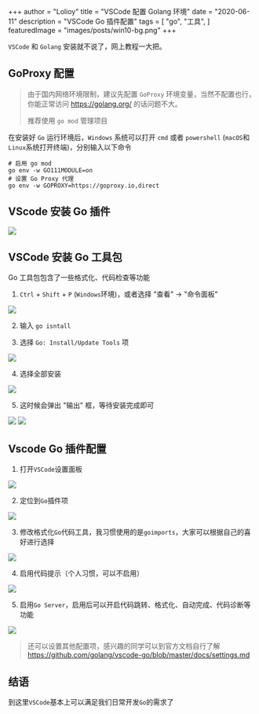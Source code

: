 +++
author = "Lolioy"
title = "VSCode 配置 Golang 环境"
date = "2020-06-11"
description = "VSCode Go 插件配置"
tags = [
    "go",
    "工具",
]
featuredImage = "images/posts/win10-bg.png"
+++

<!--more-->

`VSCode` 和 `Golang` 安装就不说了，网上教程一大把。

## GoProxy 配置

> 由于国内网络环境限制，建议先配置 `GoProxy` 环境变量，当然不配置也行，你能正常访问 https://golang.org/ 的话问题不大。
> 
> 推荐使用 `go mod` 管理项目

在安装好 `Go` 运行环境后，`Windows` 系统可以打开 `cmd` 或者 `powershell` (`macOS`和`Linux`系统打开终端)，分别输入以下命令
```shell
# 启用 go mod
go env -w GO111MODULE=on
# 设置 Go Proxy 代理
go env -w GOPROXY=https://goproxy.io,direct
```

## VScode 安装 Go 插件

![](https://p1-juejin.byteimg.com/tos-cn-i-k3u1fbpfcp/151950a22fc34c859a69b71f529ab4f5~tplv-k3u1fbpfcp-zoom-1.image)

## VSCode 安装 Go 工具包

Go 工具包包含了一些格式化、代码检查等功能

1. `Ctrl` + `Shift` + `P` (`Windows`环境)，或者选择 "查看" -> "命令面板"

![](https://p9-juejin.byteimg.com/tos-cn-i-k3u1fbpfcp/9f30d5d31f94468c8632dbd4807440ab~tplv-k3u1fbpfcp-zoom-1.image)

2. 输入 `go isntall`

3. 选择 `Go: Install/Update Tools` 项

![](https://p6-juejin.byteimg.com/tos-cn-i-k3u1fbpfcp/bf98a7cd5c82437eafa9a347a298b6ea~tplv-k3u1fbpfcp-zoom-1.image)

4. 选择全部安装

![](https://p9-juejin.byteimg.com/tos-cn-i-k3u1fbpfcp/f6af3ae194404934a89376f181402a03~tplv-k3u1fbpfcp-zoom-1.image)

5. 这时候会弹出 "输出" 框，等待安装完成即可

![](https://p9-juejin.byteimg.com/tos-cn-i-k3u1fbpfcp/14e40c6c18b24aaa80060add1c0bcbe4~tplv-k3u1fbpfcp-zoom-1.image)
![](https://p3-juejin.byteimg.com/tos-cn-i-k3u1fbpfcp/d517407fc96a437985ef307ab48f0bc7~tplv-k3u1fbpfcp-zoom-1.image)

## Vscode Go 插件配置

1. 打开`VSCode`设置面板

![](https://p1-juejin.byteimg.com/tos-cn-i-k3u1fbpfcp/d9fbe9b2b4214e0f9fbd5a24b57a4903~tplv-k3u1fbpfcp-zoom-1.image)

2. 定位到`Go`插件项

![](https://p3-juejin.byteimg.com/tos-cn-i-k3u1fbpfcp/f25b41352c784d608b3e623fa7ad18d5~tplv-k3u1fbpfcp-zoom-1.image)

3. 修改格式化`Go`代码工具，我习惯使用的是`goimports`，大家可以根据自己的喜好进行选择

![](https://p6-juejin.byteimg.com/tos-cn-i-k3u1fbpfcp/561900e5594449049de219f6451b5fc8~tplv-k3u1fbpfcp-zoom-1.image)

4. 启用代码提示（个人习惯，可以不启用）

![](https://p3-juejin.byteimg.com/tos-cn-i-k3u1fbpfcp/8484f2e9cae94406abde0446a7f50035~tplv-k3u1fbpfcp-zoom-1.image)

5. 启用`Go Server`，启用后可以开启代码跳转、格式化、自动完成、代码诊断等功能

![](https://p6-juejin.byteimg.com/tos-cn-i-k3u1fbpfcp/3bce571c29d741c0bc9b05431458159a~tplv-k3u1fbpfcp-zoom-1.image)

> 还可以设置其他配置项，感兴趣的同学可以到官方文档自行了解 https://github.com/golang/vscode-go/blob/master/docs/settings.md

## 结语

到这里`VSCode`基本上可以满足我们日常开发`Go`的需求了